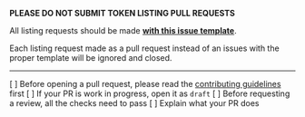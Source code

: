 **PLEASE DO NOT SUBMIT TOKEN LISTING PULL REQUESTS**

All listing requests should be made [**with this issue template**](https://github.com/kreamswap/kream-swap-interface/issues/new?assignees=Chef-Chungus&labels=listing&template=listing-request.md&title=%5BListing%5D+Request+listing+for+%7BADD+TOKEN+NAME+HERE%7D).

Each listing request made as a pull request instead of an issues with the proper template will be ignored and closed.

---

[ ] Before opening a pull request, please read the [contributing guidelines](https://github.com/kreamswap/kream-swap-interface/blob/master/CONTRIBUTING.md) first
[ ] If your PR is work in progress, open it as `draft`
[ ] Before requesting a review, all the checks need to pass
[ ] Explain what your PR does

